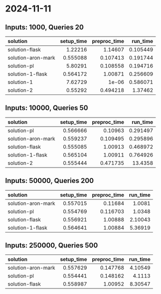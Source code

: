 # 2024-11-11

## Inputs: 1000, Queries 20

| solution           |   setup_time |   preproc_time |   run_time |
|:-------------------|-------------:|---------------:|-----------:|
| solution-flask     |     1.22216  |       1.14607  |   0.105449 |
| solution-aron-mark |     0.555088 |       0.107413 |   0.191744 |
| solution-pl        |     5.80291  |       0.108558 |   0.194716 |
| solution-1-flask   |     0.564172 |       1.00871  |   0.256609 |
| solution-1         |     7.62729  |       1e-06    |   0.586071 |
| solution-2         |     0.55292  |       0.494218 |   1.37462  |

## Inputs: 10000, Queries 50

| solution           |   setup_time |   preproc_time |   run_time |
|:-------------------|-------------:|---------------:|-----------:|
| solution-pl        |     0.566666 |       0.10963  |   0.291497 |
| solution-aron-mark |     0.559237 |       0.109495 |   0.295896 |
| solution-flask     |     0.555085 |       1.00913  |   0.468972 |
| solution-1-flask   |     0.565104 |       1.00911  |   0.764926 |
| solution-2         |     0.555444 |       0.471735 |  13.4358   |

## Inputs: 50000, Queries 200

| solution           |   setup_time |   preproc_time |   run_time |
|:-------------------|-------------:|---------------:|-----------:|
| solution-aron-mark |     0.557015 |       0.11684  |    1.0081  |
| solution-pl        |     0.554769 |       0.116703 |    1.0348  |
| solution-flask     |     0.556921 |       1.00888  |    2.10043 |
| solution-1-flask   |     0.564641 |       1.00884  |    5.36919 |

## Inputs: 250000, Queries 500

| solution           |   setup_time |   preproc_time |   run_time |
|:-------------------|-------------:|---------------:|-----------:|
| solution-aron-mark |     0.557629 |       0.147768 |    4.10549 |
| solution-pl        |     0.554441 |       0.148162 |    4.1113  |
| solution-flask     |     0.558987 |       1.00952  |    8.30547 |